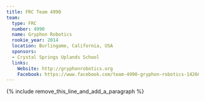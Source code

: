 ```yaml
---
title: FRC Team 4990
team:
  type: FRC
  number: 4990
  name: Gryphon Robotics
  rookie_year: 2014
  location: Burlingame, California, USA
  sponsors:
  - Crystal Springs Uplands School
  links:
    Website: http://gryphonrobotics.org
    Facebook: https://www.facebook.com/team-4990-gryphon-robotics-1426615664305947
---
```


{% include remove_this_line_and_add_a_paragraph %}